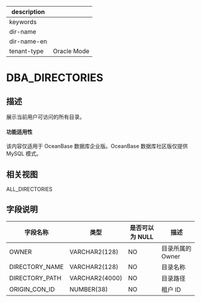 |description||
|---|---|
|keywords||
|dir-name||
|dir-name-en||
|tenant-type|Oracle Mode|

DBA_DIRECTORIES
====================================

描述
--------------------

展示当前用户可访问的所有目录。

  <main id="notice" >
    <h4>功能适用性</h4>
    <p>该内容仅适用于 OceanBase 数据库企业版。OceanBase 数据库社区版仅提供 MySQL 模式。</p>
  </main>

相关视图
----------------------

ALL_DIRECTORIES

字段说明
----------------------

|    **字段名称**    |     **类型**     | **是否可以为 NULL** |   **描述**    |
|----------------|----------------|----------------|-------------|
| OWNER          | VARCHAR2(128)  | NO             | 目录所属的 Owner |
| DIRECTORY_NAME | VARCHAR2(128)  | NO             | 目录名称        |
| DIRECTORY_PATH | VARCHAR2(4000) | NO             | 目录路径        |
| ORIGIN_CON_ID  | NUMBER(38)     | NO             | 租户 ID       |
